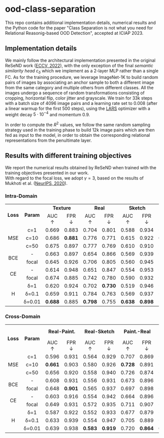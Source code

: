 # ood-class-separation

This repo contains additional implementation details, numerical results and the Python code for the paper "Class Separation is not what you need for Relational Reasonig-based OOD Detection",
accepted at ICIAP 2023.

## Implementation details

We mainly follow the architectural implementation presented in the original ReSeND work
([ECCV, 2022](https://www.ecva.net/papers/eccv_2022/papers_ECCV/papers/136850181.pdf)),
with the only exception of the final *semantic similarity head* $c_\delta$ which we implement as a 2-layer MLP rather than a single FC.
As for the training procedure, we leverage ImageNet-1K to build random pairs of images by associating an
anchor sample to both a different image from the same category and multiple others from different classes.
All the images undergo a sequence of random transformations consisting of cropping, horizontal flip, color jitter and grayscale.
We train for 33k steps with a batch size of 4096 image pairs and a learning rate set to 0.008 (after a linear warmup
for the first 500 steps), using the [LARS](https://arxiv.org/abs/1708.03888) optimizer with a weight decay $5 \cdot 10^{-4}$ and momentum 0.9.

In order to compute the $R^2$ values, we follow the same random sampling strategy used in the training phase to build
12k image pairs which are then fed as input to the model, in order to obtain the corresponding relational representations from the penultimate
layer.


## Results with different training objectives

We report the numerical results obtained by ReSeND when trained with the training objectives presented in our work. <br>
With regard to the focal loss, we adopt $\gamma = 3$, based on the results of Mukhoti et al.
([NeurIPS, 2020](https://proceedings.neurips.cc/paper/2020/file/aeb7b30ef1d024a76f21a1d40e30c302-Paper.pdf)). 

### Intra-Domain

<div class="adjustbox">
<div id="tab:losses_results">
<table>
<tbody>
<tr class="odd">
<td rowspan="2" style="text-align: center;"><strong>Loss</strong></td>
<td rowspan="2" style="text-align: center;"><strong>Param</strong></td>
<td colspan="2"
style="text-align: center;"><strong>Texture</strong></td>
<td colspan="2" style="text-align: center;"><strong>Real</strong></td>
<td colspan="2" style="text-align: center;"><strong>Sketch</strong></td>
<td colspan="2"
style="text-align: center;"><strong>Painting</strong></td>
<td colspan="2" style="text-align: center;"><strong>Avg</strong></td>
<td style="text-align: center;"><strong>ImageNet</strong></td>
</tr>
<tr class="even">
<td style="text-align: center;">AUC <span
class="math inline">↑</span></td>
<td style="text-align: center;">FPR <span
class="math inline">↓</span></td>
<td style="text-align: center;">AUC <span
class="math inline">↑</span></td>
<td style="text-align: center;">FPR <span
class="math inline">↓</span></td>
<td style="text-align: center;">AUC <span
class="math inline">↑</span></td>
<td style="text-align: center;">FPR <span
class="math inline">↓</span></td>
<td style="text-align: center;">AUC <span
class="math inline">↑</span></td>
<td style="text-align: center;">FPR <span
class="math inline">↓</span></td>
<td style="text-align: center;">AUC <span
class="math inline">↑</span></td>
<td style="text-align: center;">FPR <span
class="math inline">↓</span></td>
<td style="text-align: center;"><span
class="math inline"><em>R</em><sup>2</sup></span></td>
</tr>
<tr class="odd">
<td rowspan="3" style="text-align: center;">MSE</td>
<td style="text-align: center;">c=1</td>
<td style="text-align: center;">0.669</td>
<td style="text-align: center;">0.883</td>
<td style="text-align: center;">0.704</td>
<td style="text-align: center;">0.801</td>
<td style="text-align: center;">0.588</td>
<td style="text-align: center;">0.934</td>
<td style="text-align: center;">0.680</td>
<td style="text-align: center;">0.853</td>
<td style="text-align: center;">0.660</td>
<td style="text-align: center;">0.868</td>
<td style="text-align: center;">0.520</td>
</tr>
<tr class="even">
<td style="text-align: center;">c=10</td>
<td style="text-align: center;">0.686</td>
<td style="text-align: center;"><strong>0.881</strong></td>
<td style="text-align: center;">0.776</td>
<td style="text-align: center;">0.771</td>
<td style="text-align: center;">0.615</td>
<td style="text-align: center;">0.922</td>
<td style="text-align: center;"><strong>0.729</strong></td>
<td style="text-align: center;"><strong>0.809</strong></td>
<td style="text-align: center;">0.702</td>
<td style="text-align: center;">0.846</td>
<td style="text-align: center;">0.111</td>
</tr>
<tr class="odd">
<td style="text-align: center;">c=50</td>
<td style="text-align: center;">0.675</td>
<td style="text-align: center;">0.897</td>
<td style="text-align: center;">0.777</td>
<td style="text-align: center;">0.769</td>
<td style="text-align: center;">0.610</td>
<td style="text-align: center;">0.910</td>
<td style="text-align: center;">0.719</td>
<td style="text-align: center;">0.841</td>
<td style="text-align: center;">0.695</td>
<td style="text-align: center;">0.854</td>
<td style="text-align: center;">0.015</td>
</tr>
<tr class="even">
<td rowspan="2" style="text-align: center;">BCE</td>
<td style="text-align: center;">-</td>
<td style="text-align: center;">0.663</td>
<td style="text-align: center;">0.897</td>
<td style="text-align: center;">0.654</td>
<td style="text-align: center;">0.866</td>
<td style="text-align: center;">0.569</td>
<td style="text-align: center;">0.939</td>
<td style="text-align: center;">0.683</td>
<td style="text-align: center;">0.864</td>
<td style="text-align: center;">0.642</td>
<td style="text-align: center;">0.892</td>
<td style="text-align: center;">0.592</td>
</tr>
<tr class="odd">
<td style="text-align: center;">focal</td>
<td style="text-align: center;">0.645</td>
<td style="text-align: center;">0.926</td>
<td style="text-align: center;">0.706</td>
<td style="text-align: center;">0.805</td>
<td style="text-align: center;">0.560</td>
<td style="text-align: center;">0.945</td>
<td style="text-align: center;">0.696</td>
<td style="text-align: center;">0.829</td>
<td style="text-align: center;">0.652</td>
<td style="text-align: center;">0.876</td>
<td style="text-align: center;">0.441</td>
</tr>
<tr class="even">
<td rowspan="2" style="text-align: center;">CE</td>
<td style="text-align: center;">-</td>
<td style="text-align: center;">0.614</td>
<td style="text-align: center;">0.948</td>
<td style="text-align: center;">0.651</td>
<td style="text-align: center;">0.847</td>
<td style="text-align: center;">0.554</td>
<td style="text-align: center;">0.953</td>
<td style="text-align: center;">0.648</td>
<td style="text-align: center;">0.897</td>
<td style="text-align: center;">0.617</td>
<td style="text-align: center;">0.911</td>
<td style="text-align: center;">0.592</td>
</tr>
<tr class="odd">
<td style="text-align: center;">focal</td>
<td style="text-align: center;">0.674</td>
<td style="text-align: center;">0.885</td>
<td style="text-align: center;">0.742</td>
<td style="text-align: center;">0.780</td>
<td style="text-align: center;">0.590</td>
<td style="text-align: center;">0.932</td>
<td style="text-align: center;">0.713</td>
<td style="text-align: center;">0.856</td>
<td style="text-align: center;">0.680</td>
<td style="text-align: center;">0.863</td>
<td style="text-align: center;">0.362</td>
</tr>
<tr class="even">
<td rowspan="3" style="text-align: center;">H</td>
<td style="text-align: center;">&delta;=1</td>
<td style="text-align: center;">0.620</td>
<td style="text-align: center;">0.924</td>
<td style="text-align: center;">0.702</td>
<td style="text-align: center;"><strong>0.730</strong></td>
<td style="text-align: center;">0.519</td>
<td style="text-align: center;">0.946</td>
<td style="text-align: center;">0.609</td>
<td style="text-align: center;">0.869</td>
<td style="text-align: center;">0.612</td>
<td style="text-align: center;">0.867</td>
<td style="text-align: center;">0.487</td>
</tr>
<tr class="odd">
<td style="text-align: center;">&delta;=0.1</td>
<td style="text-align: center;">0.659</td>
<td style="text-align: center;">0.911</td>
<td style="text-align: center;">0.784</td>
<td style="text-align: center;">0.763</td>
<td style="text-align: center;">0.569</td>
<td style="text-align: center;">0.937</td>
<td style="text-align: center;">0.697</td>
<td style="text-align: center;">0.862</td>
<td style="text-align: center;">0.677</td>
<td style="text-align: center;">0.868</td>
<td style="text-align: center;">0.251</td>
</tr>
<tr class="even">
<td style="text-align: center;">&delta;=0.01</td>
<td style="text-align: center;"><strong>0.688</strong></td>
<td style="text-align: center;">0.885</td>
<td style="text-align: center;"><strong>0.798</strong></td>
<td style="text-align: center;">0.755</td>
<td style="text-align: center;"><strong>0.638</strong></td>
<td style="text-align: center;"><strong>0.898</strong></td>
<td style="text-align: center;">0.719</td>
<td style="text-align: center;">0.826</td>
<td style="text-align: center;"><strong>0.711</strong></td>
<td style="text-align: center;"><strong>0.841</strong></td>
<td style="text-align: center;">0.101</td>
</tr>
</tbody>
</table>
</div>
</div>

### Cross-Domain

<div class="adjustbox">
<div id="tab:losses_results">
<table>
<tbody>
<tr class="odd">
<td rowspan="2" style="text-align: center;"><strong>Loss</strong></td>
<td rowspan="2" style="text-align: center;"><strong>Param</strong></td>
<td colspan="2"
style="text-align: center;"><strong>Real-Paint.</strong></td>
<td colspan="2"
style="text-align: center;"><strong>Real-Sketch</strong></td>
<td colspan="2"
style="text-align: center;"><strong>Paint.-Real</strong></td>
<td colspan="2"
style="text-align: center;"><strong>Paint.-Sketch</strong></td>
<td colspan="2"
style="text-align: center;"><strong>Sketch-Real</strong></td>
<td colspan="2"
style="text-align: center;"><strong>Sketch-Paint.</strong></td>
<td colspan="2" style="text-align: center;"><strong>Avg</strong></td>
<td style="text-align: center;"><strong>ImageNet</strong></td>
</tr>
<tr class="even">
<td style="text-align: center;">AUC <span
class="math inline">↑</span></td>
<td style="text-align: center;">FPR <span
class="math inline">↓</span></td>
<td style="text-align: center;">AUC <span
class="math inline">↑</span></td>
<td style="text-align: center;">FPR <span
class="math inline">↓</span></td>
<td style="text-align: center;">AUC <span
class="math inline">↑</span></td>
<td style="text-align: center;">FPR <span
class="math inline">↓</span></td>
<td style="text-align: center;">AUC <span
class="math inline">↑</span></td>
<td style="text-align: center;">FPR <span
class="math inline">↓</span></td>
<td style="text-align: center;">AUC <span
class="math inline">↑</span></td>
<td style="text-align: center;">FPR <span
class="math inline">↓</span></td>
<td style="text-align: center;">AUC <span
class="math inline">↑</span></td>
<td style="text-align: center;">FPR <span
class="math inline">↓</span></td>
<td style="text-align: center;">AUC <span
class="math inline">↑</span></td>
<td style="text-align: center;">FPR <span
class="math inline">↓</span></td>
<td style="text-align: center;"><span
class="math inline"><em>R</em><sup>2</sup></span></td>
</tr>
<tr class="odd">
<td rowspan="3" style="text-align: center;">MSE</td>
<td style="text-align: center;">c=1</td>
<td style="text-align: center;">0.596</td>
<td style="text-align: center;">0.931</td>
<td style="text-align: center;">0.564</td>
<td style="text-align: center;">0.929</td>
<td style="text-align: center;">0.707</td>
<td style="text-align: center;">0.869</td>
<td style="text-align: center;">0.563</td>
<td style="text-align: center;">0.933</td>
<td style="text-align: center;">0.607</td>
<td style="text-align: center;">0.925</td>
<td style="text-align: center;">0.569</td>
<td style="text-align: center;">0.943</td>
<td style="text-align: center;">0.601</td>
<td style="text-align: center;">0.922</td>
<td style="text-align: center;">0.520</td>
</tr>
<tr class="even">
<td style="text-align: center;">c=10</td>
<td style="text-align: center;"><strong>0.661</strong></td>
<td style="text-align: center;">0.903</td>
<td style="text-align: center;">0.580</td>
<td style="text-align: center;">0.926</td>
<td style="text-align: center;"><strong>0.728</strong></td>
<td style="text-align: center;">0.891</td>
<td style="text-align: center;">0.575</td>
<td style="text-align: center;">0.928</td>
<td style="text-align: center;">0.679</td>
<td style="text-align: center;">0.903</td>
<td style="text-align: center;">0.645</td>
<td style="text-align: center;">0.918</td>
<td style="text-align: center;"><strong>0.645</strong></td>
<td style="text-align: center;">0.911</td>
<td style="text-align: center;">0.111</td>
</tr>
<tr class="odd">
<td style="text-align: center;">c=50</td>
<td style="text-align: center;">0.656</td>
<td style="text-align: center;">0.920</td>
<td style="text-align: center;">0.558</td>
<td style="text-align: center;">0.940</td>
<td style="text-align: center;">0.726</td>
<td style="text-align: center;">0.874</td>
<td style="text-align: center;">0.560</td>
<td style="text-align: center;">0.926</td>
<td style="text-align: center;"><strong>0.691</strong></td>
<td style="text-align: center;"><strong>0.875</strong></td>
<td style="text-align: center;">0.642</td>
<td style="text-align: center;"><strong>0.900</strong></td>
<td style="text-align: center;">0.639</td>
<td style="text-align: center;">0.906</td>
<td style="text-align: center;">0.015</td>
</tr>
<tr class="even">
<td rowspan="2" style="text-align: center;">BCE</td>
<td style="text-align: center;">-</td>
<td style="text-align: center;">0.608</td>
<td style="text-align: center;">0.931</td>
<td style="text-align: center;">0.556</td>
<td style="text-align: center;">0.931</td>
<td style="text-align: center;">0.673</td>
<td style="text-align: center;">0.896</td>
<td style="text-align: center;">0.582</td>
<td style="text-align: center;">0.929</td>
<td style="text-align: center;">0.660</td>
<td style="text-align: center;">0.896</td>
<td style="text-align: center;">0.652</td>
<td style="text-align: center;">0.921</td>
<td style="text-align: center;">0.622</td>
<td style="text-align: center;">0.917</td>
<td style="text-align: center;">0.592</td>
</tr>
<tr class="odd">
<td style="text-align: center;">focal</td>
<td style="text-align: center;">0.648</td>
<td style="text-align: center;"><strong>0.901</strong></td>
<td style="text-align: center;">0.565</td>
<td style="text-align: center;">0.937</td>
<td style="text-align: center;">0.697</td>
<td style="text-align: center;">0.898</td>
<td style="text-align: center;">0.561</td>
<td style="text-align: center;">0.943</td>
<td style="text-align: center;">0.686</td>
<td style="text-align: center;">0.881</td>
<td style="text-align: center;">0.642</td>
<td style="text-align: center;">0.916</td>
<td style="text-align: center;">0.633</td>
<td style="text-align: center;">0.913</td>
<td style="text-align: center;">0.441</td>
</tr>
<tr class="even">
<td rowspan="2" style="text-align: center;">CE</td>
<td style="text-align: center;">-</td>
<td style="text-align: center;">0.603</td>
<td style="text-align: center;">0.916</td>
<td style="text-align: center;">0.554</td>
<td style="text-align: center;">0.942</td>
<td style="text-align: center;">0.664</td>
<td style="text-align: center;">0.896</td>
<td style="text-align: center;">0.566</td>
<td style="text-align: center;">0.935</td>
<td style="text-align: center;">0.669</td>
<td style="text-align: center;">0.912</td>
<td style="text-align: center;">0.645</td>
<td style="text-align: center;">0.934</td>
<td style="text-align: center;">0.617</td>
<td style="text-align: center;">0.923</td>
<td style="text-align: center;">0.592</td>
</tr>
<tr class="odd">
<td style="text-align: center;">focal</td>
<td style="text-align: center;">0.649</td>
<td style="text-align: center;">0.931</td>
<td style="text-align: center;">0.572</td>
<td style="text-align: center;">0.935</td>
<td style="text-align: center;">0.711</td>
<td style="text-align: center;">0.907</td>
<td style="text-align: center;">0.566</td>
<td style="text-align: center;">0.935</td>
<td style="text-align: center;">0.679</td>
<td style="text-align: center;">0.903</td>
<td style="text-align: center;"><strong>0.659</strong></td>
<td style="text-align: center;">0.923</td>
<td style="text-align: center;">0.639</td>
<td style="text-align: center;">0.922</td>
<td style="text-align: center;">0.362</td>
</tr>
<tr class="even">
<td rowspan="3" style="text-align: center;">H</td>
<td style="text-align: center;">&delta;=1</td>
<td style="text-align: center;">0.587</td>
<td style="text-align: center;">0.922</td>
<td style="text-align: center;">0.552</td>
<td style="text-align: center;">0.933</td>
<td style="text-align: center;">0.677</td>
<td style="text-align: center;">0.879</td>
<td style="text-align: center;">0.541</td>
<td style="text-align: center;">0.917</td>
<td style="text-align: center;">0.558</td>
<td style="text-align: center;">0.894</td>
<td style="text-align: center;">0.525</td>
<td style="text-align: center;">0.935</td>
<td style="text-align: center;">0.573</td>
<td style="text-align: center;">0.913</td>
<td style="text-align: center;">0.487</td>
</tr>
<tr class="odd">
<td style="text-align: center;">&delta;=0.1</td>
<td style="text-align: center;">0.633</td>
<td style="text-align: center;">0.939</td>
<td style="text-align: center;">0.554</td>
<td style="text-align: center;">0.947</td>
<td style="text-align: center;">0.705</td>
<td style="text-align: center;">0.889</td>
<td style="text-align: center;">0.549</td>
<td style="text-align: center;">0.936</td>
<td style="text-align: center;">0.540</td>
<td style="text-align: center;">0.927</td>
<td style="text-align: center;">0.519</td>
<td style="text-align: center;">0.933</td>
<td style="text-align: center;">0.583</td>
<td style="text-align: center;">0.928</td>
<td style="text-align: center;">0.251</td>
</tr>
<tr class="even">
<td style="text-align: center;">&delta;=0.01</td>
<td style="text-align: center;">0.639</td>
<td style="text-align: center;">0.938</td>
<td style="text-align: center;"><strong>0.583</strong></td>
<td style="text-align: center;"><strong>0.919</strong></td>
<td style="text-align: center;">0.720</td>
<td style="text-align: center;"><strong>0.864</strong></td>
<td style="text-align: center;"><strong>0.590</strong></td>
<td style="text-align: center;"><strong>0.899</strong></td>
<td style="text-align: center;">0.679</td>
<td style="text-align: center;">0.895</td>
<td style="text-align: center;">0.637</td>
<td style="text-align: center;">0.914</td>
<td style="text-align: center;">0.641</td>
<td style="text-align: center;"><strong>0.905</strong></td>
<td style="text-align: center;">0.101</td>
</tr>
</tbody>
</table>
</div>
</div>
